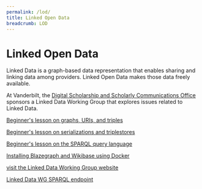 ```yaml
---
permalink: /lod/
title: Linked Open Data
breadcrumb: LOD
---
```


# Linked Open Data

Linked Data is a graph-based data representation that enables sharing and linking data among providers. Linked Open Data makes those data freely available.

At Vanderbilt, the [Digital Scholarship and Scholarly Communications Office](https://www.library.vanderbilt.edu/scholarly/) sponsors a Linked Data Working Group that explores issues related to Linked Data.

[Beginner's lesson on graphs, URIs, and triples](../lod/graphs/)

[Beginner's lesson on serializations and triplestores](../lod/serialization/)

[Beginner's lesson on the SPARQL query language](../lod/sparql/)

[Installing Blazegraph and Wikibase using Docker](../lod/install/)

[visit the Linked Data Working Group website](https://heardlibrary.github.io/linked-data/)

[Linked Data WG SPARQL endpoint](https://sparql.vanderbilt.edu/)

